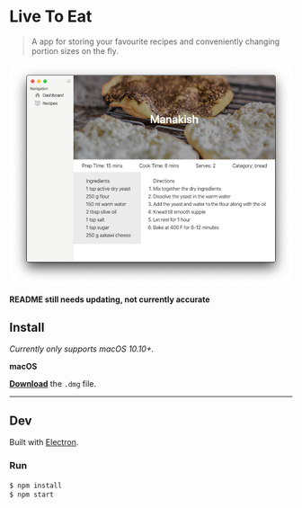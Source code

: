 # Live To Eat

> A app for storing your favourite recipes and conveniently changing portion sizes on the fly.

![Screenshot of a recipe](src/assets/recipe_screenshot.png)

**README still needs updating, not currently accurate**

## Install

*Currently only supports macOS 10.10+.*

**macOS**

[**Download**](https://github.com/mohammadmoustafa/live2eat/releases/latest) the `.dmg` file.

---


## Dev

Built with [Electron](https://electronjs.org).

### Run

```
$ npm install
$ npm start
```
